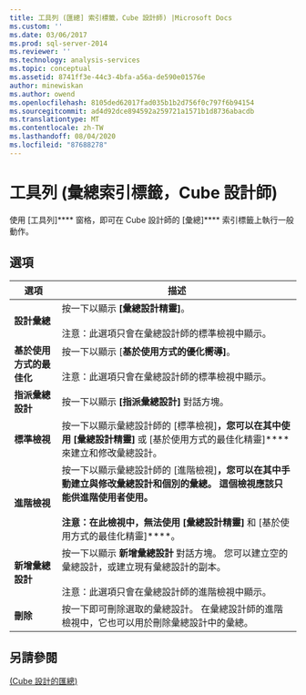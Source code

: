 ```yaml
---
title: 工具列 (匯總] 索引標籤，Cube 設計師) |Microsoft Docs
ms.custom: ''
ms.date: 03/06/2017
ms.prod: sql-server-2014
ms.reviewer: ''
ms.technology: analysis-services
ms.topic: conceptual
ms.assetid: 8741ff3e-44c3-4bfa-a56a-de590e01576e
author: minewiskan
ms.author: owend
ms.openlocfilehash: 8105ded62017fad035b1b2d756f0c797f6b94154
ms.sourcegitcommit: ad4d92dce894592a259721a1571b1d8736abacdb
ms.translationtype: MT
ms.contentlocale: zh-TW
ms.lasthandoff: 08/04/2020
ms.locfileid: "87688278"
---
```

# <a name="toolbar-aggregations-tab-cube-designer"></a>工具列 (彙總索引標籤，Cube 設計師)
  使用 [工具列]**** 窗格，即可在 Cube 設計師的 [彙總]**** 索引標籤上執行一般動作。  
  
## <a name="options"></a>選項  
  
|選項|描述|  
|------------|-----------------|  
|**設計彙總**|按一下以顯示 **[彙總設計精靈]**。<br /><br /> 注意：此選項只會在彙總設計師的標準檢視中顯示。|  
|**基於使用方式的最佳化**|按一下以顯示 [**基於使用方式的優化嚮導]**。<br /><br /> 注意：此選項只會在彙總設計師的標準檢視中顯示。|  
|**指派彙總設計**|按一下以顯示 **[指派彙總設計]** 對話方塊。|  
|**標準檢視**|按一下以顯示彙總設計師的 [標準檢視]****，您可以在其中使用 [彙總設計精靈]**** 或 [基於使用方式的最佳化精靈]**** 來建立和修改彙總設計。|  
|**進階檢視**|按一下以顯示彙總設計師的 [進階檢視]****，您可以在其中手動建立與修改彙總設計和個別的彙總。 這個檢視應該只能供進階使用者使用。<br /><br /> 注意：在此檢視中，無法使用 [彙總設計精靈]**** 和 [基於使用方式的最佳化精靈]****。|  
|**新增彙總設計**|按一下以顯示 **新增彙總設計** 對話方塊。 您可以建立空的彙總設計，或建立現有彙總設計的副本。<br /><br /> 注意：此選項只會在彙總設計師的進階檢視中顯示。|  
|**刪除**|按一下即可刪除選取的彙總設計。  在彙總設計師的進階檢視中，它也可以用於刪除彙總設計中的彙總。|  
  
## <a name="see-also"></a>另請參閱  
 [&#40;Cube 設計的匯總&#41;](aggregations-cube-design.md)  
  
  
